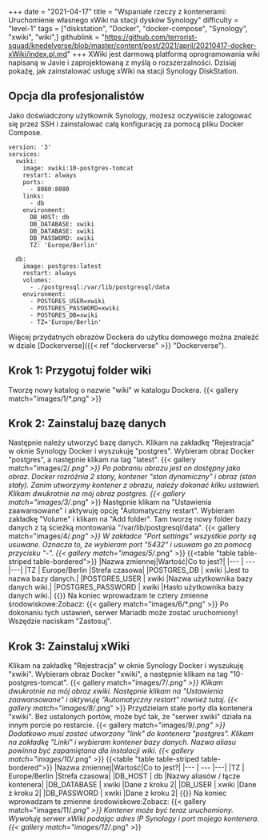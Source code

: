 +++
date = "2021-04-17"
title = "Wspaniałe rzeczy z kontenerami: Uruchomienie własnego xWiki na stacji dysków Synology"
difficulty = "level-1"
tags = ["diskstation", "Docker", "docker-compose", "Synology", "xwiki", "wiki",]
githublink = "https://github.com/terrorist-squad/knedelverse/blob/master/content/post/2021/april/20210417-docker-xWiki/index.pl.md"
+++
XWiki jest darmową platformą oprogramowania wiki napisaną w Javie i zaprojektowaną z myślą o rozszerzalności. Dzisiaj pokażę, jak zainstalować usługę xWiki na stacji Synology DiskStation.
## Opcja dla profesjonalistów
Jako doświadczony użytkownik Synology, możesz oczywiście zalogować się przez SSH i zainstalować całą konfigurację za pomocą pliku Docker Compose.
```
version: '3'
services:
  xwiki:
    image: xwiki:10-postgres-tomcat
    restart: always
    ports:
      - 8080:8080
    links:
      - db
    environment:
      DB_HOST: db
      DB_DATABASE: xwiki
      DB_DATABASE: xwiki
      DB_PASSWORD: xwiki
      TZ: 'Europe/Berlin'

  db:
    image: postgres:latest
    restart: always
    volumes:
      - ./postgresql:/var/lib/postgresql/data
    environment:
      - POSTGRES_USER=xwiki
      - POSTGRES_PASSWORD=xwiki
      - POSTGRES_DB=xwiki
      - TZ='Europe/Berlin'

```
Więcej przydatnych obrazów Dockera do użytku domowego można znaleźć w dziale [Dockerverse]({{< ref "dockerverse" >}} "Dockerverse").
## Krok 1: Przygotuj folder wiki
Tworzę nowy katalog o nazwie "wiki" w katalogu Dockera.
{{< gallery match="images/1/*.png" >}}

## Krok 2: Zainstaluj bazę danych
Następnie należy utworzyć bazę danych. Klikam na zakładkę "Rejestracja" w oknie Synology Docker i wyszukuję "postgres". Wybieram obraz Docker "postgres", a następnie klikam na tag "latest".
{{< gallery match="images/2/*.png" >}}
Po pobraniu obrazu jest on dostępny jako obraz. Docker rozróżnia 2 stany, kontener "stan dynamiczny" i obraz (stan stały). Zanim utworzymy kontener z obrazu, należy dokonać kilku ustawień. Klikam dwukrotnie na mój obraz postgres.
{{< gallery match="images/3/*.png" >}}
Następnie klikam na "Ustawienia zaawansowane" i aktywuję opcję "Automatyczny restart". Wybieram zakładkę "Volume" i klikam na "Add folder". Tam tworzę nowy folder bazy danych z tą ścieżką montowania "/var/lib/postgresql/data".
{{< gallery match="images/4/*.png" >}}
W zakładce "Port settings" wszystkie porty są usuwane. Oznacza to, że wybieram port "5432" i usuwam go za pomocą przycisku "-".
{{< gallery match="images/5/*.png" >}}
{{<table "table table-striped table-bordered">}}
|Nazwa zmiennej|Wartość|Co to jest?|
|--- | --- |---|
|TZ	| Europe/Berlin	|Strefa czasowa|
|POSTGRES_DB	| xwiki |Jest to nazwa bazy danych.|
|POSTGRES_USER	| xwiki |Nazwa użytkownika bazy danych wiki.|
|POSTGRES_PASSWORD	| xwiki |Hasło użytkownika bazy danych wiki.|
{{</table>}}
Na koniec wprowadzam te cztery zmienne środowiskowe:Zobacz:
{{< gallery match="images/6/*.png" >}}
Po dokonaniu tych ustawień, serwer Mariadb może zostać uruchomiony! Wszędzie naciskam "Zastosuj".
## Krok 3: Zainstaluj xWiki
Klikam na zakładkę "Rejestracja" w oknie Synology Docker i wyszukuję "xwiki". Wybieram obraz Docker "xwiki", a następnie klikam na tag "10-postgres-tomcat".
{{< gallery match="images/7/*.png" >}}
Klikam dwukrotnie na mój obraz xwiki. Następnie klikam na "Ustawienia zaawansowane" i aktywuję "Automatyczny restart" również tutaj.
{{< gallery match="images/8/*.png" >}}
Przydzielam stałe porty dla kontenera "xwiki". Bez ustalonych portów, może być tak, że "serwer xwiki" działa na innym porcie po restarcie.
{{< gallery match="images/9/*.png" >}}
Dodatkowo musi zostać utworzony "link" do kontenera "postgres". Klikam na zakładkę "Linki" i wybieram kontener bazy danych. Nazwa aliasu powinna być zapamiętana dla instalacji wiki.
{{< gallery match="images/10/*.png" >}}
{{<table "table table-striped table-bordered">}}
|Nazwa zmiennej|Wartość|Co to jest?|
|--- | --- |---|
|TZ |	Europe/Berlin	|Strefa czasowa|
|DB_HOST	| db |Nazwy aliasów / łącze kontenera|
|DB_DATABASE	| xwiki	|Dane z kroku 2|
|DB_USER	| xwiki	|Dane z kroku 2|
|DB_PASSWORD	| xwiki |Dane z kroku 2|
{{</table>}}
Na koniec wprowadzam te zmienne środowiskowe:Zobacz:
{{< gallery match="images/11/*.png" >}}
Kontener może być teraz uruchomiony. Wywołuję serwer xWiki podając adres IP Synology i port mojego kontenera.
{{< gallery match="images/12/*.png" >}}